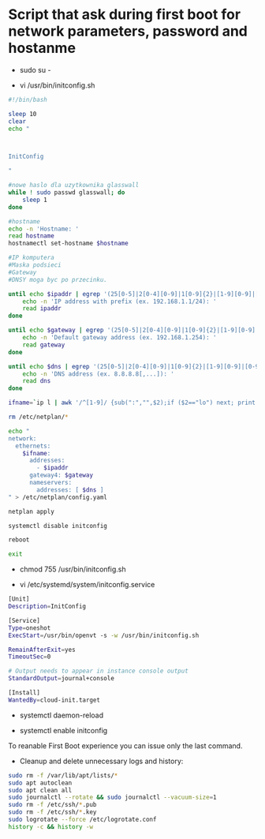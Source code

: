 # Script that ask during first boot for network parameters, password and hostanme

 -   sudo su -

 -   vi /usr/bin/initconfig.sh

```bash
#!/bin/bash

sleep 10
clear
echo "



InitConfig

"

#nowe haslo dla uzytkownika glasswall
while ! sudo passwd glasswall; do
	sleep 1
done

#hostname
echo -n 'Hostname: '
read hostname
hostnamectl set-hostname $hostname

#IP komputera
#Maska podsieci
#Gateway
#DNSY moga byc po przecinku.

until echo $ipaddr | egrep '(25[0-5]|2[0-4][0-9]|1[0-9]{2}|[1-9][0-9]|[0-9]\.){3}(25[0-5]|2[0-4][0-9]|1[0-9]{2}|[1-9][0-9]|[0-9])/[1-2][0-9]|3[0-1]'; do
	echo -n 'IP address with prefix (ex. 192.168.1.1/24): '
	read ipaddr
done

until echo $gateway | egrep '(25[0-5]|2[0-4][0-9]|1[0-9]{2}|[1-9][0-9]|[0-9]\.){3}(25[0-5]|2[0-4][0-9]|1[0-9]{2}|[1-9][0-9]|[0-9])'; do
	echo -n 'Default gateway address (ex. 192.168.1.254): '
	read gateway
done

until echo $dns | egrep '(25[0-5]|2[0-4][0-9]|1[0-9]{2}|[1-9][0-9]|[0-9]\.){3}(25[0-5]|2[0-4][0-9]|1[0-9]{2}|[1-9][0-9]|[0-9])'; do
	echo -n 'DNS address (ex. 8.8.8.8[,...]): '
	read dns
done

ifname=`ip l | awk '/^[1-9]/ {sub(":","",$2);if ($2=="lo") next; print $2;nextfile}'`

rm /etc/netplan/*

echo "
network:
  ethernets:
    $ifname:
      addresses:
        - $ipaddr
      gateway4: $gateway
      nameservers:
        addresses: [ $dns ]
" > /etc/netplan/config.yaml

netplan apply

systemctl disable initconfig

reboot

exit
```

 -   chmod 755 /usr/bin/initconfig.sh
	
 -   vi /etc/systemd/system/initconfig.service
	
```bash
[Unit]
Description=InitConfig

[Service]
Type=oneshot
ExecStart=/usr/bin/openvt -s -w /usr/bin/initconfig.sh

RemainAfterExit=yes
TimeoutSec=0

# Output needs to appear in instance console output
StandardOutput=journal+console

[Install]
WantedBy=cloud-init.target
```
 -   systemctl daemon-reload
	
 -   systemctl enable initconfig
 
 To reanable First Boot experience you can issue only the last command.
 
 -   Cleanup and delete unnecessary logs and history:
```bash
sudo rm -f /var/lib/apt/lists/*
sudo apt autoclean
sudo apt clean all
sudo journalctl --rotate && sudo journalctl --vacuum-size=1
sudo rm -f /etc/ssh/*.pub
sudo rm -f /etc/ssh/*.key
sudo logrotate --force /etc/logrotate.conf
history -c && history -w
```
